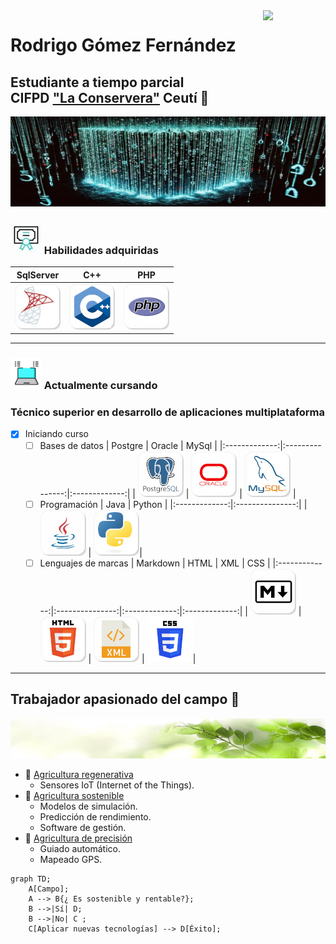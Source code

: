 <!--- Uso HTML para poner una imagen ya que en Markdown no puedo alinearla a la derecha aunque he pensado usar algún truco
como rellenar con espacios en blanco o insertar una imagen transparente delante, me parecía un poco cutre.
La imagen es el Octocat, la mascota de Github--->

<img align='right' src='https://user-images.githubusercontent.com/5713670/87202985-820dcb80-c2b6-11ea-9f56-7ec461c497c3.gif' width='100'>

# Rodrigo Gómez Fernández
## Estudiante a tiempo parcial <br> CIFPD ["La Conservera"](http://www.fplaconservera.es) Ceutí 📖


![Faceta informátia](https://github.com/Raderigo/Raderigo/blob/main/src/Banner%20codigo.jpg)

### ![](https://github.com/Raderigo/Raderigo/blob/main/Diploma.webp) Habilidades adquiridas
| SqlServer | C++ | PHP  |
|:-------------:|:---------------:|:-------------:|
| ![SqlServer](https://github.com/Raderigo/Raderigo/blob/main/src/sqlserver.jpg) | ![C++](https://github.com/Raderigo/Raderigo/blob/main/src/c++.jpg) | ![PHP](https://github.com/Raderigo/Raderigo/blob/main/src/php.jpg)  |

---

### ![](https://github.com/Raderigo/Raderigo/blob/main/elearnin.gif) Actualmente cursando
### Técnico superior en desarrollo de aplicaciones multiplataforma


<!--- La siguiente lista gracias al flavor de Github para Markdown (GFM) --->
- [X] Iniciando curso
    - [ ] Bases de datos
        | Postgre       | Oracle       | MySql      |
        |:-------------:|:---------------:|:-------------:|
        | ![Postgre](https://github.com/Raderigo/Raderigo/blob/main/src/postgre.jpg) | ![Oracle](https://github.com/Raderigo/Raderigo/blob/main/src/oracle.jpg) | ![MySql](https://github.com/Raderigo/Raderigo/blob/main/src/mysql.jpg) |
    - [ ] Programación
        | Java       | Python       |
        |:-------------:|:---------------:|
        | ![Java](https://github.com/Raderigo/Raderigo/blob/main/src/java.jpg) | ![Python](https://github.com/Raderigo/Raderigo/blob/main/src/python.jpg)|
    - [ ] Lenguajes de marcas
        | Markdown       | HTML       | XML      | CSS      |
        |:-------------:|:---------------:|:-------------:|:-------------:|
        | ![Markdown](https://github.com/Raderigo/Raderigo/blob/main/src/markdown.jpg) | ![HTML](https://github.com/Raderigo/Raderigo/blob/main/src/html.jpg) | ![XML](https://github.com/Raderigo/Raderigo/blob/main/src/xml.jpg) | ![CSS](https://github.com/Raderigo/Raderigo/blob/main/src/css.jpg)|

---

## Trabajador apasionado del campo 🌱
![](https://github.com/Raderigo/Raderigo/blob/main/src/Banner%20hoja.jpg)
* 🌄 [Agricultura regenerativa](https://es.wikipedia.org/wiki/Agricultura_regenerativa)
  * Sensores IoT (Internet of the Things).
* 🍎 [Agricultura sostenible](https://es.wikipedia.org/wiki/Agricultura_sostenible)
  * Modelos de simulación.
  * Predicción de rendimiento.
  * Software de gestión.
* 🚜 [Agricultura de precisión](https://es.wikipedia.org/wiki/Agricultura_de_precisi%C3%B3n)
  * Guiado automático.
  * Mapeado GPS.

<!--- Gracias a Mermaid, que es un flavor de Markdown soportado por Github, puedo hacer el siguiente diagrama -->
```mermaid
graph TD;
    A[Campo];
    A --> B{¿ Es sostenible y rentable?};
    B -->|Sí| D;
    B -->|No| C ;
    C[Aplicar nuevas tecnologías] --> D[Éxito];
```

